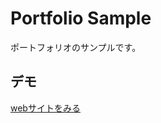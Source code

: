 Portfolio Sample
====

ポートフォリオのサンプルです。

## デモ
[webサイトをみる](https://fukusuke-portfolio-sample.herokuapp.com/)

